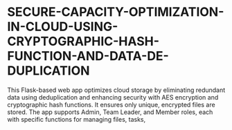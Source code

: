 # SECURE-CAPACITY-OPTIMIZATION-IN-CLOUD-USING-CRYPTOGRAPHIC-HASH-FUNCTION-AND-DATA-DE-DUPLICATION
This Flask-based web app optimizes cloud storage by eliminating redundant data using deduplication and enhancing security with AES encryption and cryptographic hash functions. It ensures only unique, encrypted files are stored. The app supports Admin, Team Leader, and Member roles, each with specific functions for managing files, tasks, 
